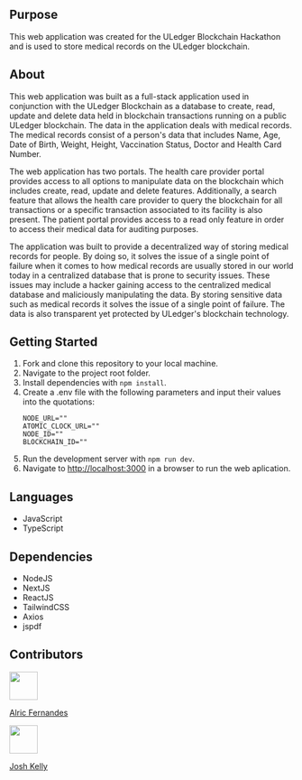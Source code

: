 ## Purpose
This web application was created for the ULedger Blockchain Hackathon and is used to store medical records on the ULedger blockchain.

## About
This web application was built as a full-stack application used in conjunction with the ULedger Blockchain as a database to create, read, update and delete data held in blockchain transactions running on a public ULedger blockchain. The data in the application deals with medical records. The medical records consist of a person's data that includes Name, Age, Date of Birth, Weight, Height, Vaccination Status, Doctor and Health Card Number. 

The web application has two portals. The health care provider portal provides access to all options to manipulate data on the blockchain which includes create, read, update and delete features. Additionally, a search feature that allows the health care provider to query the blockchain for all transactions or a specific transaction associated to its facility is also present. The patient portal provides access to a read only feature in order to access their medical data for auditing purposes.

The application was built to provide a decentralized way of storing medical records for people. By doing so, it solves the issue of a single point of failure when it comes to how medical records are usually stored in our world today in a centralized database that is prone to security issues. These issues may include a hacker gaining access to the centralized medical database and maliciously manipulating the data. By storing sensitive data such as medical records it solves the issue of a single point of failure. The data is also transparent yet protected by ULedger's blockchain technology.

## Getting Started
1. Fork and clone this repository to your local machine.
2. Navigate to the project root folder.
3. Install dependencies with `npm install`.
4. Create a .env file with the following parameters and input their values into the quotations:
    ```
    NODE_URL=""
    ATOMIC_CLOCK_URL=""
    NODE_ID=""
    BLOCKCHAIN_ID=""
    ```
5. Run the development server with `npm run dev`.
6. Navigate to [http://localhost:3000](http://localhost:3000) in a browser to run the web aplication.

## Languages
- JavaScript
- TypeScript

## Dependencies
- NodeJS
- NextJS
- ReactJS
- TailwindCSS
- Axios
- jspdf

## Contributors
<img src='https://avatars.githubusercontent.com/u/22061153?s=96&v=4' width='50px'>

[Alric Fernandes](https://github.com/alricf)

<img src='https://avatars.githubusercontent.com/u/124848130?v=4' width='50px'>

[Josh Kelly](https://github.com/7-O-2-H)